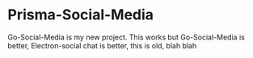 # Prisma-Social-Media

Go-Social-Media is my new project. This works but Go-Social-Media is better, Electron-social chat is better, this is old, blah blah
